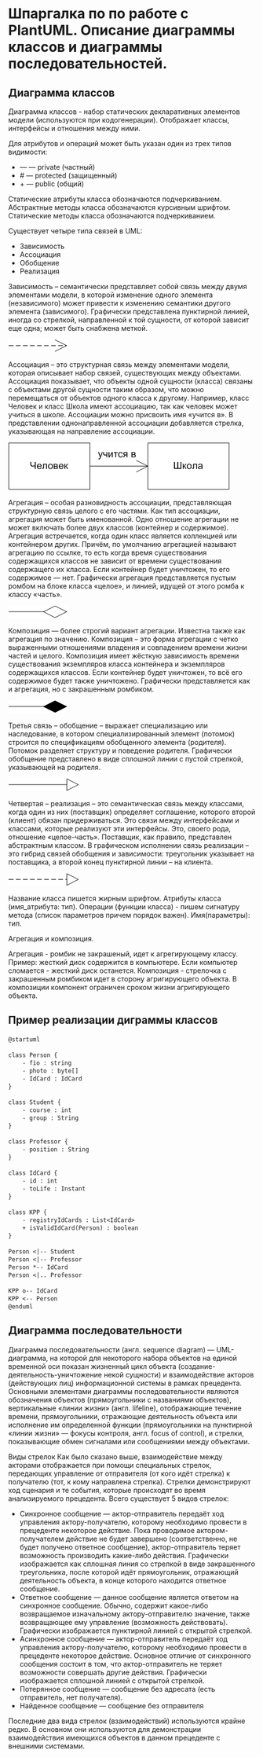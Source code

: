 Шпаргалка по по работе с PlantUML. Описание диаграммы классов и диаграммы последовательностей.
==============================================================================================

Диаграмма классов
-----------------

Диаграмма классов - набор статических декларативных элементов модели (используются при кодогенерации). Отображает классы, интерфейсы и отношения между ними.

Для атрибутов и операций может быть указан один из трех типов видимости:

*   — — private (частный)
*   \# — protected (защищенный)
*   \+ — public (общий)

Статические атрибуты класса обозначаются подчеркиванием. Абстрактные методы класса обозначаются курсивным шрифтом. Статические методы класса обозначаются подчеркиванием.

Существует четыре типа связей в UML:

*   Зависимость
*   Ассоциация
*   Обобщение
*   Реализация

Зависимость – семантически представляет собой связь между двумя элементами модели, в которой изменение одного элемента (независимого) может привести к изменению семантики другого элемента (зависимого). Графически представлена пунктирной линией, иногда со стрелкой, направленной к той сущности, от которой зависит еще одна; может быть снабжена меткой.

![image](https://github.com/Yelqo17/cheat-sheets/blob/main/img/dependence.png)

Ассоциация – это структурная связь между элементами модели, которая описывает набор связей, существующих между объектами. Ассоциация показывает, что объекты одной сущности (класса) связаны с объектами другой сущности таким образом, что можно перемещаться от объектов одного класса к другому. Например, класс Человек и класс Школа имеют ассоциацию, так как человек может учиться в школе. Ассоциации можно присвоить имя «учится в». В представлении однонаправленной ассоциации добавляется стрелка, указывающая на направление ассоциации.

![image](https://github.com/Yelqo17/cheat-sheets/blob/main/img/assosiation.png)

Агрегация – особая разновидность ассоциации, представляющая структурную связь целого с его частями. Как тип ассоциации, агрегация может быть именованной. Одно отношение агрегации не может включать более двух классов (контейнер и содержимое). Агрегация встречается, когда один класс является коллекцией или контейнером других. Причём, по умолчанию агрегацией называют агрегацию по ссылке, то есть когда время существования содержащихся классов не зависит от времени существования содержащего их класса. Если контейнер будет уничтожен, то его содержимое — нет. Графически агрегация представляется пустым ромбом на блоке класса «целое», и линией, идущей от этого ромба к классу «часть».

![image](https://github.com/Yelqo17/cheat-sheets/blob/main/img/agregation.png)

Композиция — более строгий вариант агрегации. Известна также как агрегация по значению. Композиция – это форма агрегации с четко выраженными отношениями владения и совпадением времени жизни частей и целого. Композиция имеет жёсткую зависимость времени существования экземпляров класса контейнера и экземпляров содержащихся классов. Если контейнер будет уничтожен, то всё его содержимое будет также уничтожено. Графически представляется как и агрегация, но с закрашенным ромбиком.

![image](https://github.com/Yelqo17/cheat-sheets/blob/main/img/composition.png)

Третья связь – обобщение – выражает специализацию или наследование, в котором специализированный элемент (потомок) строится по спецификациям обобщенного элемента (родителя). Потомок разделяет структуру и поведение родителя. Графически обобщение представлено в виде сплошной линии с пустой стрелкой, указывающей на родителя.

![image](https://github.com/Yelqo17/cheat-sheets/blob/main/img/parent.png)

Четвертая – реализация – это семантическая связь между классами, когда один из них (поставщик) определяет соглашение, которого второй (клиент) обязан придерживаться. Это связи между интерфейсами и классами, которые реализуют эти интерфейсы. Это, своего рода, отношение «целое-часть». Поставщик, как правило, представлен абстрактным классом. В графическом исполнении связь реализации – это гибрид связей обобщения и зависимости: треугольник указывает на поставщика, а второй конец пунктирной линии – на клиента.

![image](https://github.com/Yelqo17/cheat-sheets/blob/main/img/realisation.png)

Название класса пишется жирным шрифтом. Атрибуты класса (имя\_атрибута: тип). Операции (функции класса) - пишем сигнатуру метода (список параметров причем порядок важен). Имя(параметры): тип.

Агрегация и композиция.

Агрегация - ромбик не закрашеный, идет к агрегирующему классу. Пример: жесткий диск содержится в компьютере. Если компьютер сломается - жесткий диск останется. Композиция - стрелочка с закрашенным ромбиком идет в сторону агригирующего объекта. В композиции компонент ограничен сроком жизни агригирующего объекта.


Пример реализации диграммы классов
----------------------------------

```
@startuml

class Person {
    - fio : string
    - photo : byte[]
    - IdCard : IdCard
}

class Student {
    - course : int
    - group : String
}

class Professor {
    - position : String
}

class IdCard {
    - id : int
    - toLife : Instant
}

class KPP {
    - registryIdCards : List<IdCard>
    + isValidIdCard(Person) : boolean
}

Person <|-- Student
Person <|-- Professor
Person *-- IdCard
Person <|.. Professor

KPP o-- IdCard
KPP <-- Person
@enduml
```



Диаграмма последовательности
----------------------------

Диаграмма последовательности (англ. sequence diagram) — UML-диаграмма, на которой для некоторого набора объектов на единой временной оси показан жизненный цикл объекта (создание-деятельность-уничтожение некой сущности) и взаимодействие акторов (действующих лиц) информационной системы в рамках прецедента. Основными элементами диаграммы последовательности являются обозначения объектов (прямоугольники с названиями объектов), вертикальные «линии жизни» (англ. lifeline), отображающие течение времени, прямоугольники, отражающие деятельность объекта или исполнение им определенной функции (прямоугольники на пунктирной «линии жизни» — фокусы контроля, англ. focus of control), и стрелки, показывающие обмен сигналами или сообщениями между объектами.

Виды стрелок Как было сказано выше, взаимодействие между акторами отображается при помощи специальных стрелок, передающих управление от отправителя (от кого идёт стрелка) к получателю (тот, к кому направлена стрелка). Стрелки демонстрируют ход сценария и те события, которые происходят во время анализируемого прецедента. Всего существует 5 видов стрелок:

*   Синхронное сообщение — актор-отправитель передаёт ход управления актору-получателю, которому необходимо провести в прецеденте некоторое действие. Пока проводимое актором-получателем действие не будет завершено (соответственно, не будет получено ответное сообщение), актор-отправитель теряет возможность производить какие-либо действия. Графически изображается как сплошная линия со стрелкой в виде закрашенного треугольника, после которой идёт прямоугольник, отражающий деятельность объекта, в конце которого находится ответное сообщение.
*   Ответное сообщение — данное сообщение является ответом на синхронное сообщение. Обычно, содержит какое-либо возвращаемое изначальному актору-отправителю значение, также возвращающее ему управление (возможность действовать). Графически изображается пунктирной линией с открытой стрелкой.
*   Асинхронное сообщение — актор-отправитель передаёт ход управления актору-получателю, которому необходимо провести в прецеденте некоторое действие. Основное отличие от синхронного сообщения состоит в том, что актор-отправитель не теряет возможности совершать другие действия. Графически изображается сплошной линией с открытой стрелкой.
*   Потерянное сообщение — сообщение без адресата (есть отправитель, нет получателя).
*   Найденное сообщение — сообщение без отправителя

Последние два вида стрелок (взаимодействий) используются крайне редко. В основном они используются для демонстрации взаимодействия имеющихся объектов в данном прецеденте с внешними системами.
